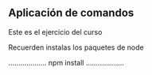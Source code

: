 ## Aplicación de comandos

Este es el ejercicio del curso

Recuerden instalas los paquetes de node

...................
npm install
...................